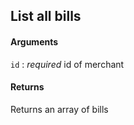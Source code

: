## List all bills

#### Arguments

`id`
:    _required_ id of merchant

#### Returns

Returns an array of bills
